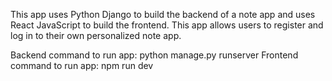 This app uses Python Django to build the backend of a note app and uses React JavaScript to build the frontend. This app allows users to register and log in to their own personalized note app.

Backend command to run app: python manage.py runserver
Frontend command to run app: npm run dev
